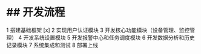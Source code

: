 # ## 开发流程
1 搭建基础框架 [x]
2 实现用户认证模块
3 开发核心功能模块（设备管理、监控管理）
4 开发系统设置模块
5 开发报警中心和任务调度模块
6 开发数据分析和历史记录模块
7 系统集成和测试
8 部署上线